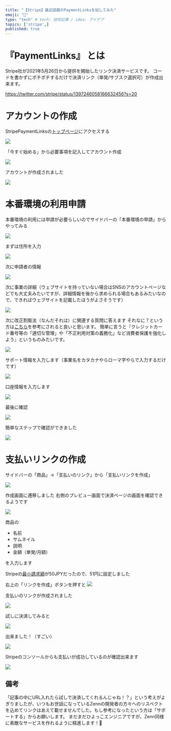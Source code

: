 ```yaml
---
title: "【Stripe】最近話題のPaymentLinksを試してみた"
emoji: "💸"
type: "tech" # tech: 技術記事 / idea: アイデア
topics: ['stripe',]
published: true
---
```


# 『PaymentLinks』 とは

Stripe社が2021年5月26日から提供を開始したリンク決済サービスです。
コードを書かずにポチポチするだけで決済リンク（単発/サブスク選択可）が作成出来ます。

https://twitter.com/stripe/status/1397246058166632456?s=20

# アカウントの作成


StripePaymentLinksの[トップページ](https://stripe.com/jp/payments/payment-links)にアクセスする

![](https://storage.googleapis.com/zenn-user-upload/3a6b5b60c2ccc3a234f5a07a.png)

「今すぐ始める」から必要事項を記入してアカウント作成

![](https://storage.googleapis.com/zenn-user-upload/9704d9e252f4e81c6ba4f3b4.png)

アカウントが作成されました

![](https://storage.googleapis.com/zenn-user-upload/f3a5ff942e9c9993c95ff3e2.png)


# 本番環境の利用申請

本番環境の利用には申請が必要らしいのでサイドバーの「本番環境の申請」からやってみる


![](https://storage.googleapis.com/zenn-user-upload/39e2a3f0146cfdfe55c51e76.png)


まずは住所を入力

![](https://storage.googleapis.com/zenn-user-upload/a0d6834874dc4fec5a098403.png)

次に申請者の情報

![](https://storage.googleapis.com/zenn-user-upload/936615a007a014931f9d2502.png)

次に事業の詳細（ウェブサイトを持っていない場合はSNSのアカウントページなどでも大丈夫みたいですが、詳細情報を後から求められる場合もあるみたいなので、できればウェブサイトを記載したほうがよさそうです）

![](https://storage.googleapis.com/zenn-user-upload/f90287414bfb2b86b8d6575e.png)

次に改正割販法（なんだそれは）に関連する質問に答えます
それなに？という方は[こちら](https://stripe.com/jp/guides/installment-sales-act)を参考にされると良いと思います。
簡単に言うと『クレジットカード番号等の「適切な管理」や「不正利用対策の義務化」など消費者保護を強化しよう』というものみたいです。





![](https://storage.googleapis.com/zenn-user-upload/6e91a7892c1c4c5001d83a72.png)

サポート情報を入力します（事業名をカタカナやらローマ字やらで入力するだけです）



![](https://storage.googleapis.com/zenn-user-upload/7c6c6cb8fbadb13cd87d2549.png)



口座情報を入力します

![](https://storage.googleapis.com/zenn-user-upload/138876154804bfac5f2c9b1a.png)


最後に確認

![](https://storage.googleapis.com/zenn-user-upload/07acfb91556054eba0bda6e9.png)

簡単なステップで確認ができました

![](https://storage.googleapis.com/zenn-user-upload/ee2ed63268843e139c59b63a.png)


# 支払いリンクの作成

サイドバーの「商品」→「支払いのリンク」から「支払いリンクを作成」


![](https://storage.googleapis.com/zenn-user-upload/75f048d7074e22fa49081de1.png)


作成画面に遷移しました
右側のプレビュー画面で決済ページの画面を確認できるようです

![](https://storage.googleapis.com/zenn-user-upload/784c306c04ded759b01679d9.png)

商品の

- 名前
- サムネイル
- 説明
- 金額（単発/月額）

を入力します

Stripeの[最小請求額](https://stripe.com/docs/currencies#%E6%9C%80%E5%B0%8F%E3%81%8A%E3%82%88%E3%81%B3%E6%9C%80%E5%A4%A7%E8%AB%8B%E6%B1%82%E9%87%91%E9%A1%8D)が50JPYだったので、51円に設定しました


右上の「リンクを作成」ボタンを押すと
![](https://storage.googleapis.com/zenn-user-upload/bf641a41969abcfa8f159d8d.png)


支払いのリンクが作成されました


![](https://storage.googleapis.com/zenn-user-upload/848d8752bb101ece32092ff9.png)

試しに決済してみると

![](https://storage.googleapis.com/zenn-user-upload/40f95007a20b9a2a9a59a5fc.png)


出来ました！（すごい）

![](https://storage.googleapis.com/zenn-user-upload/55d9ec4bb3d014a160f26efd.png)


Stripeのコンソールからも支払いが成功しているのが確認出来ます

![](https://storage.googleapis.com/zenn-user-upload/58c2e3ba9c93bd6d6d4cdee4.png)

## 備考


「記事の中にURL入れたら試しで決済してくれるんじゃね！？」という考えがよぎりましたが、いつもお世話になっているZennの開発者の方々へのリスペクトを込めてリンクはあえて載せませんでした。もし参考になったという方は「サポートする」からお願いします。
まだまだひよっこエンジニアですが、Zenn同様に素敵なサービスを作れるように精進します！💪